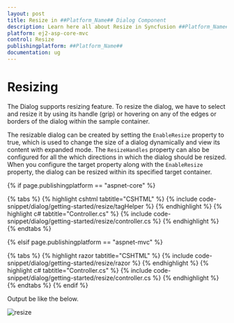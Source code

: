 ```yaml
---
layout: post
title: Resize in ##Platform_Name## Dialog Component
description: Learn here all about Resize in Syncfusion ##Platform_Name## Dialog component of Syncfusion Essential JS 2 and more.
platform: ej2-asp-core-mvc
control: Resize
publishingplatform: ##Platform_Name##
documentation: ug
---
```



# Resizing

The Dialog supports resizing feature. To resize the dialog, we have to select and resize it by using its handle (grip) or hovering on any of the edges or borders of the dialog within the sample container.

The resizable dialog can be created by setting the `EnableResize` property to true, which is used to change the size of a dialog dynamically and view its content with expanded mode. The `ResizeHandles` property can also be configured for all the which directions in which the dialog should be resized. When you configure the target property along with the `EnableResize` property, the dialog can be resized within its specified target container.

{% if page.publishingplatform == "aspnet-core" %}

{% tabs %}
{% highlight cshtml tabtitle="CSHTML" %}
{% include code-snippet/dialog/getting-started/resize/tagHelper %}
{% endhighlight %}
{% highlight c# tabtitle="Controller.cs" %}
{% include code-snippet/dialog/getting-started/resize/controller.cs %}
{% endhighlight %}
{% endtabs %}

{% elsif page.publishingplatform == "aspnet-mvc" %}

{% tabs %}
{% highlight razor tabtitle="CSHTML" %}
{% include code-snippet/dialog/getting-started/resize/razor %}
{% endhighlight %}
{% highlight c# tabtitle="Controller.cs" %}
{% include code-snippet/dialog/getting-started/resize/controller.cs %}
{% endhighlight %}
{% endtabs %}
{% endif %}



Output be like the below.

![resize](./images/dialog_resize.gif)